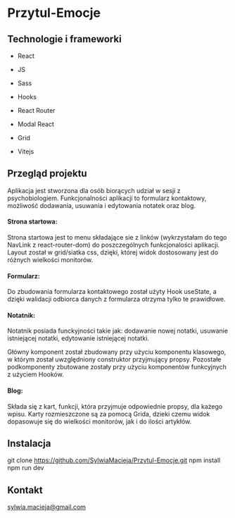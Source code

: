 # Przytul-Emocje



## Technologie i frameworki

- React

- JS

- Sass

- Hooks

- React Router

- Modal React

- Grid

- Vitejs

  

## Przegląd projektu

Aplikacja jest stworzona dla osób biorących udział w sesji z psychobiologiem. Funkcjonalności aplikacji to formularz kontaktowy, możliwość dodawania, usuwania i edytowania notatek oraz blog.

#### Strona startowa:

Strona startowa jest to menu składające sie z linków (wykrzystałam do tego NavLink z react-router-dom) do poszczególnych funkcjonalości aplikacji. Layout został w grid/siatka css, dzięki, której widok dostosowany jest do różnych wielkości monitorów. 

#### Formularz:

Do zbudowania formularza kontaktowego został użyty Hook useState, a dzięki walidacji odbiorca danych z formularza otrzyma tylko te prawidłowe.

#### Notatnik:

Notatnik posiada funckyjności takie jak: dodawanie nowej notatki, usuwanie istniejącej notatki, edytowanie istniejącej notatki.

Główny komponent został zbudowany przy użyciu komponentu klasowego, w którym został uwzględniony construktor przyjmujący propsy. Pozostałe podkomponenty zbutowane zostały przy użyciu komponentów funkcyjnych z użyciem Hooków.

#### Blog:

Składa się z kart, funkcji, która przyjmuje odpowiednie propsy, dla każego wpisu. Karty rozmieszczone są za pomocą Grida, dzieki czemu widok dopasowuje się do wielkości monitorów, jak i do ilości artykłów.

## Instalacja

git clone https://github.com/SylwiaMacieja/Przytul-Emocje.git
npm install
npm run dev



## Kontakt

sylwia.macieja@gmail.com







